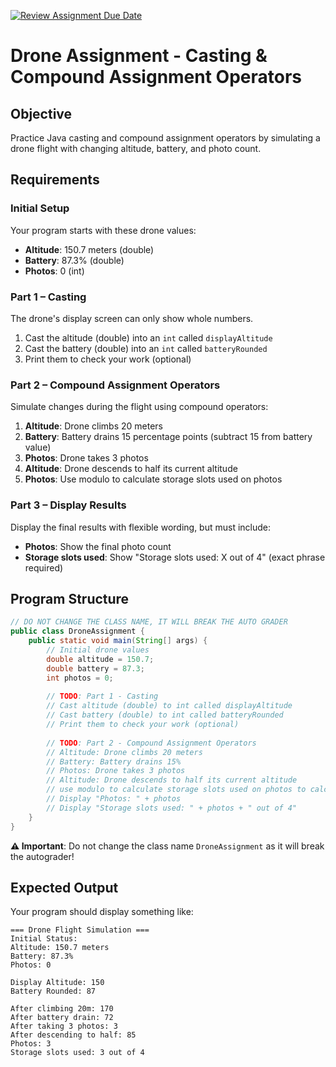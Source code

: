 [![Review Assignment Due Date](https://classroom.github.com/assets/deadline-readme-button-22041afd0340ce965d47ae6ef1cefeee28c7c493a6346c4f15d667ab976d596c.svg)](https://classroom.github.com/a/Izywqebd)
# Drone Assignment - Casting & Compound Assignment Operators

## **Objective**
Practice Java casting and compound assignment operators by simulating a drone flight with changing altitude, battery, and photo count.

## **Requirements**

### **Initial Setup**
Your program starts with these drone values:
- **Altitude**: 150.7 meters (double)
- **Battery**: 87.3% (double)  
- **Photos**: 0 (int)

### **Part 1 – Casting**
The drone's display screen can only show whole numbers.

1. Cast the altitude (double) into an `int` called `displayAltitude`
2. Cast the battery (double) into an `int` called `batteryRounded`
3. Print them to check your work (optional)

### **Part 2 – Compound Assignment Operators**
Simulate changes during the flight using compound operators:

1. **Altitude**: Drone climbs 20 meters 
2. **Battery**: Battery drains 15 percentage points (subtract 15 from battery value)
3. **Photos**: Drone takes 3 photos 
4. **Altitude**: Drone descends to half its current altitude 
5. **Photos**: Use modulo to calculate storage slots used on photos

### **Part 3 – Display Results**
Display the final results with flexible wording, but must include:
- **Photos**: Show the final photo count
- **Storage slots used**: Show "Storage slots used: X out of 4" (exact phrase required)

## **Program Structure**
```java
// DO NOT CHANGE THE CLASS NAME, IT WILL BREAK THE AUTO GRADER
public class DroneAssignment {
    public static void main(String[] args) {
        // Initial drone values
        double altitude = 150.7;
        double battery = 87.3;
        int photos = 0;
        
        // TODO: Part 1 - Casting
        // Cast altitude (double) to int called displayAltitude
        // Cast battery (double) to int called batteryRounded
        // Print them to check your work (optional)
        
        // TODO: Part 2 - Compound Assignment Operators
        // Altitude: Drone climbs 20 meters 
        // Battery: Battery drains 15% 
        // Photos: Drone takes 3 photos 
        // Altitude: Drone descends to half its current altitude 
        // use modulo to calculate storage slots used on photos to calculate storage slots used
        // Display "Photos: " + photos
        // Display "Storage slots used: " + photos + " out of 4"
    }
}
```

**⚠️ Important**: Do not change the class name `DroneAssignment` as it will break the autograder!

## **Expected Output**
Your program should display something like:
```
=== Drone Flight Simulation ===
Initial Status:
Altitude: 150.7 meters
Battery: 87.3%
Photos: 0

Display Altitude: 150
Battery Rounded: 87

After climbing 20m: 170
After battery drain: 72
After taking 3 photos: 3
After descending to half: 85
Photos: 3
Storage slots used: 3 out of 4
```

